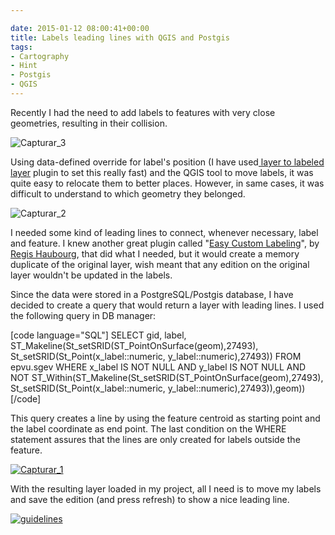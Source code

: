 ```yaml
---

date: 2015-01-12 08:00:41+00:00
title: Labels leading lines with QGIS and Postgis
tags:
- Cartography
- Hint
- Postgis
- QGIS
---
```


Recently I had the need to add labels to features with very close geometries, resulting in their collision.

![Capturar_3](http://gisunchained.files.wordpress.com/2015/01/capturar_3-e1420735767497.png?w=584)


Using data-defined override for label's position (I have used[ layer to labeled layer](https://plugins.qgis.org/plugins/toLabeledLayer/) plugin to set this really fast) and the QGIS tool to move labels, it was quite easy to relocate them to better places. However, in same cases, it was difficult to understand to which geometry they belonged.

![Capturar_2](http://gisunchained.files.wordpress.com/2015/01/capturar_2-e1420735797114.png?w=584)


I needed some kind of leading lines to connect, whenever necessary, label and feature. I knew another great plugin called "[Easy Custom Labeling](https://plugins.qgis.org/plugins/EasyCustomLabeling/)", by [Regis Haubourg](https://plugins.qgis.org/plugins/author/Regis%2520Haubourg%2520%2528Agence%2520de%2520l%2527eau%2520Adour%2520Garonne%2529/), that did what I needed, but it would create a memory duplicate of the original layer, wish meant that any edition on the original layer wouldn't be updated in the labels.

Since the data were stored in a PostgreSQL/Postgis database, I have decided to create a query that would return a layer with leading lines. I used the following query in DB manager:

[code language="SQL"]
SELECT
  gid,
  label,
  ST_Makeline(St_setSRID(ST_PointOnSurface(geom),27493), St_setSRID(St_Point(x_label::numeric, y_label::numeric),27493))
FROM
  epvu.sgev
WHERE
  x_label IS NOT NULL AND
  y_label IS NOT NULL AND
  NOT ST_Within(ST_Makeline(St_setSRID(ST_PointOnSurface(geom),27493), St_setSRID(St_Point(x_label::numeric, y_label::numeric),27493)),geom))[/code]

This query creates a line by using the feature centroid as starting point and the label coordinate as end point. The last condition on the WHERE statement assures that the lines are only created for labels outside the feature.

[![Capturar_1](http://gisunchained.files.wordpress.com/2015/01/capturar_1-e1420735837615.png?w=584)
](http://gisunchained.files.wordpress.com/2015/01/capturar_1-e1420735837615.png)

With the resulting layer loaded in my project, all I need is to move my labels and save the edition (and press refresh) to show a nice leading line.

[![guidelines](http://gisunchained.files.wordpress.com/2015/01/guidelines1.gif)
](http://gisunchained.files.wordpress.com/2015/01/guidelines1.gif)
